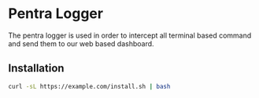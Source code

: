 # Pentra Logger

The pentra logger is used in order to intercept all terminal based command and send them to our web based dashboard.

## Installation

```bash
curl -sL https://example.com/install.sh | bash
```
